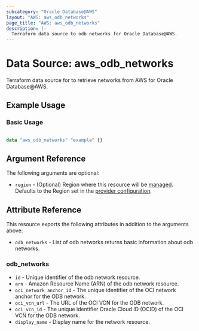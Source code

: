 ```yaml
---
subcategory: "Oracle Database@AWS"
layout: "AWS: aws_odb_networks"
page_title: "AWS: aws_odb_networks"
description: |-
  Terraform data source to odb networks for Oracle Database@AWS.
---
```


# Data Source: aws_odb_networks

Terraform data source for to retrieve networks from AWS for Oracle Database@AWS.

## Example Usage

### Basic Usage

```terraform

data "aws_odb_networks" "example" {}
```

## Argument Reference

The following arguments are optional:

* `region` - (Optional) Region where this resource will be [managed](https://docs.aws.amazon.com/general/latest/gr/rande.html#regional-endpoints). Defaults to the Region set in the [provider configuration](https://registry.terraform.io/providers/hashicorp/aws/latest/docs#aws-configuration-reference).

## Attribute Reference

This resource exports the following attributes in addition to the arguments above:

* `odb_networks` - List of odb networks returns basic information about odb networks.

### odb_networks

* `id` - Unique identifier of the odb network resource.
* `arn` - Amazon Resource Name (ARN) of the odb network resource.
* `oci_network_anchor_id` - The unique identifier of the OCI network anchor for the ODB network.
* `oci_vcn_url` - The URL of the OCI VCN for the ODB network.
* `oci_vcn_id` - The unique identifier  Oracle Cloud ID (OCID) of the OCI VCN for the ODB network.
* `display_name` - Display name for the network resource.
